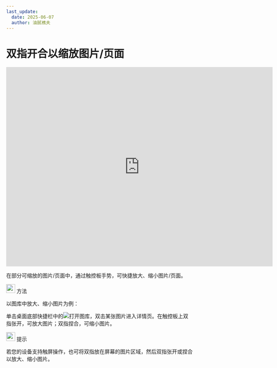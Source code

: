 ```yaml
---
last_update:
  date: 2025-06-07
  author: 油腻樵夫
---
```


# 双指开合以缩放图片/页面

<iframe src="https://tips-p01-drcn.dbankcdn.cn/MODEL/DOC/C00B030/resource/card/202512281uswxk/zh-cn/image/video/vid_Touchpad_PinchToZoom.mp4#toolbar=0" scrolling="no" border="0" frameborder="no" framespacing="0" allowfullscreen="true" width="720" height="540"> </iframe>

在部分可缩放的图片/页面中，通过触控板手势，可快捷放大、缩小图片/页面。

<img src="https://tips-p01-drcn.dbankcdn.cn/MODEL/DOC/C00B030/resource/card/202512281uswxk/zh-cn/image/common/buttons/fig_method.png" width="24" height="24"/> 方法

以图库中放大、缩小图片为例：

单击桌面底部快捷栏中的![](https://tips-p01-drcn.dbankcdn.cn/MODEL/DOC/C00B030/resource/card/202512281uswxk/zh-cn/image/common/icon/appicon_gallery.png)打开图库，双击某张图片进入详情页。在触控板上双指张开，可放大图片；双指捏合，可缩小图片。

<img src="https://tips-p01-drcn.dbankcdn.cn/MODEL/DOC/C00B030/resource/card/202512281uswxk/zh-cn/image/common/buttons/fig_tips.png" width="24" height="24"/> 提示

若您的设备支持触屏操作，也可将双指放在屏幕的图片区域，然后双指张开或捏合以放大、缩小图片。


